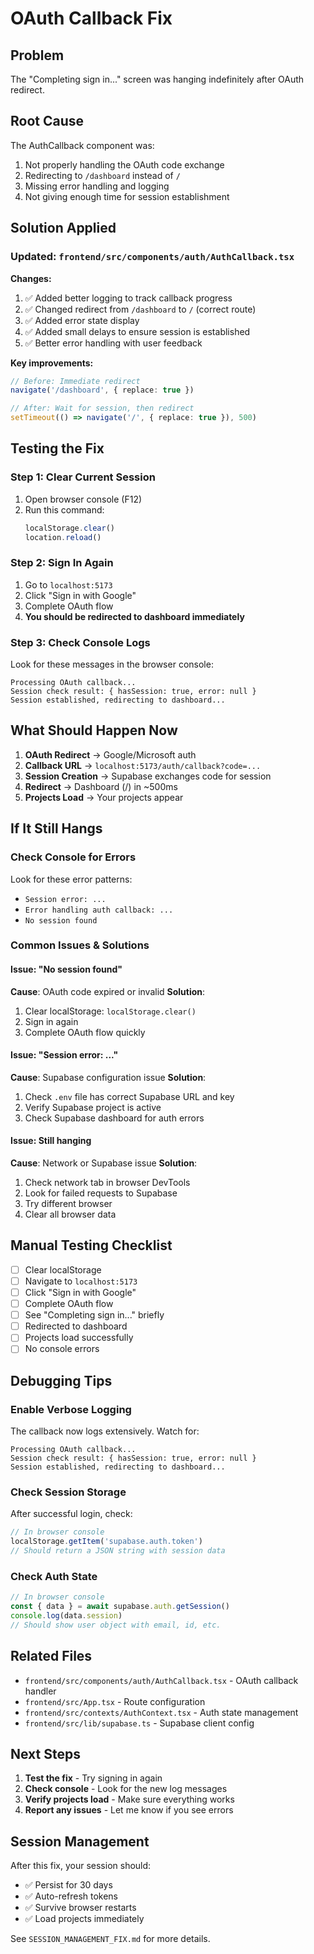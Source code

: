 # OAuth Callback Fix

## Problem
The "Completing sign in..." screen was hanging indefinitely after OAuth redirect.

## Root Cause
The AuthCallback component was:
1. Not properly handling the OAuth code exchange
2. Redirecting to `/dashboard` instead of `/`
3. Missing error handling and logging
4. Not giving enough time for session establishment

## Solution Applied

### Updated: `frontend/src/components/auth/AuthCallback.tsx`

**Changes:**
1. ✅ Added better logging to track callback progress
2. ✅ Changed redirect from `/dashboard` to `/` (correct route)
3. ✅ Added error state display
4. ✅ Added small delays to ensure session is established
5. ✅ Better error handling with user feedback

**Key improvements:**
```typescript
// Before: Immediate redirect
navigate('/dashboard', { replace: true })

// After: Wait for session, then redirect
setTimeout(() => navigate('/', { replace: true }), 500)
```

## Testing the Fix

### Step 1: Clear Current Session
1. Open browser console (F12)
2. Run this command:
   ```javascript
   localStorage.clear()
   location.reload()
   ```

### Step 2: Sign In Again
1. Go to `localhost:5173`
2. Click "Sign in with Google"
3. Complete OAuth flow
4. **You should be redirected to dashboard immediately**

### Step 3: Check Console Logs
Look for these messages in the browser console:
```
Processing OAuth callback...
Session check result: { hasSession: true, error: null }
Session established, redirecting to dashboard...
```

## What Should Happen Now

1. **OAuth Redirect** → Google/Microsoft auth
2. **Callback URL** → `localhost:5173/auth/callback?code=...`
3. **Session Creation** → Supabase exchanges code for session
4. **Redirect** → Dashboard (/) in ~500ms
5. **Projects Load** → Your projects appear

## If It Still Hangs

### Check Console for Errors
Look for these error patterns:
- `Session error: ...`
- `Error handling auth callback: ...`
- `No session found`

### Common Issues & Solutions

#### Issue: "No session found"
**Cause**: OAuth code expired or invalid
**Solution**: 
1. Clear localStorage: `localStorage.clear()`
2. Sign in again
3. Complete OAuth flow quickly

#### Issue: "Session error: ..."
**Cause**: Supabase configuration issue
**Solution**:
1. Check `.env` file has correct Supabase URL and key
2. Verify Supabase project is active
3. Check Supabase dashboard for auth errors

#### Issue: Still hanging
**Cause**: Network or Supabase issue
**Solution**:
1. Check network tab in browser DevTools
2. Look for failed requests to Supabase
3. Try different browser
4. Clear all browser data

## Manual Testing Checklist

- [ ] Clear localStorage
- [ ] Navigate to `localhost:5173`
- [ ] Click "Sign in with Google"
- [ ] Complete OAuth flow
- [ ] See "Completing sign in..." briefly
- [ ] Redirected to dashboard
- [ ] Projects load successfully
- [ ] No console errors

## Debugging Tips

### Enable Verbose Logging
The callback now logs extensively. Watch for:
```
Processing OAuth callback...
Session check result: { hasSession: true, error: null }
Session established, redirecting to dashboard...
```

### Check Session Storage
After successful login, check:
```javascript
// In browser console
localStorage.getItem('supabase.auth.token')
// Should return a JSON string with session data
```

### Check Auth State
```javascript
// In browser console
const { data } = await supabase.auth.getSession()
console.log(data.session)
// Should show user object with email, id, etc.
```

## Related Files

- `frontend/src/components/auth/AuthCallback.tsx` - OAuth callback handler
- `frontend/src/App.tsx` - Route configuration
- `frontend/src/contexts/AuthContext.tsx` - Auth state management
- `frontend/src/lib/supabase.ts` - Supabase client config

## Next Steps

1. **Test the fix** - Try signing in again
2. **Check console** - Look for the new log messages
3. **Verify projects load** - Make sure everything works
4. **Report any issues** - Let me know if you see errors

## Session Management

After this fix, your session should:
- ✅ Persist for 30 days
- ✅ Auto-refresh tokens
- ✅ Survive browser restarts
- ✅ Load projects immediately

See `SESSION_MANAGEMENT_FIX.md` for more details.

